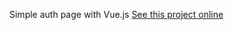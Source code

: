 Simple auth page with Vue.js
[See this project online](https://merkury32.github.io/stronka-logowanie/)
